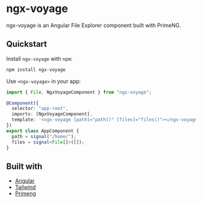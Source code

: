 # ngx-voyage

ngx-voyage is an Angular File Explorer component built with PrimeNG.

## Quickstart

Install `ngx-voyage` with `npm`:

```bash
npm install ngx-voyage
```

Use `<ngx-voyage>` in your app:

```ts
import { File, NgxVoyageComponent } from "ngx-voyage";

@Component({
  selector: "app-root",
  imports: [NgxVoyageComponent],
  template: '<ngx-voyage [path]="path()" [files]="files()"></ngx-voyage>',
})
export class AppComponent {
  path = signal("/home/");
  files = signal<File[]>([]);
}
```

## Built with

- [Angular](https://angular.dev/)
- [Tailwind](https://tailwindcss.com/)
- [Primeng](https://primeng.org/)
